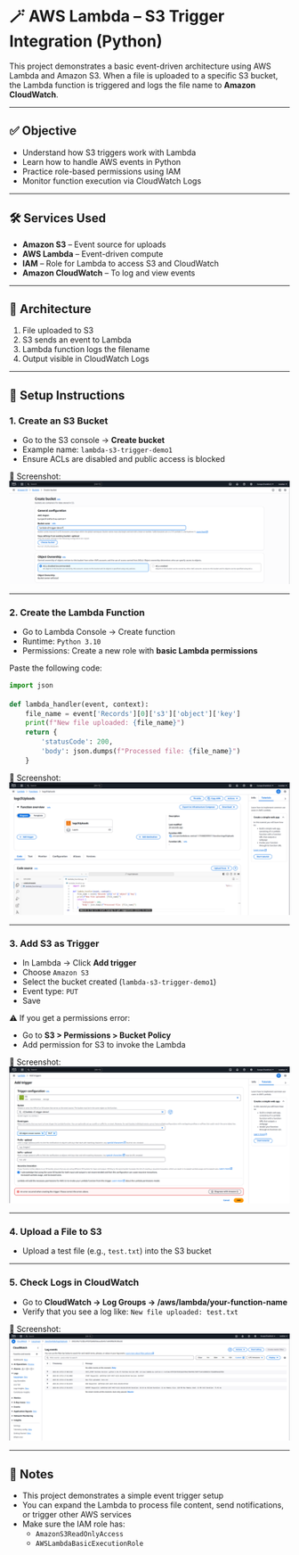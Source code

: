# 🪄 AWS Lambda – S3 Trigger Integration (Python)

This project demonstrates a basic event-driven architecture using AWS Lambda and Amazon S3. When a file is uploaded to a specific S3 bucket, the Lambda function is triggered and logs the file name to **Amazon CloudWatch**.

---

## ✅ Objective

- Understand how S3 triggers work with Lambda  
- Learn how to handle AWS events in Python  
- Practice role-based permissions using IAM  
- Monitor function execution via CloudWatch Logs  

---

## 🛠️ Services Used

- **Amazon S3** – Event source for uploads  
- **AWS Lambda** – Event-driven compute  
- **IAM** – Role for Lambda to access S3 and CloudWatch  
- **Amazon CloudWatch** – To log and view events  

---

## 📐 Architecture

1. File uploaded to S3  
2. S3 sends an event to Lambda  
3. Lambda function logs the filename  
4. Output visible in CloudWatch Logs  

---

## 🚀 Setup Instructions

### 1. Create an S3 Bucket  
- Go to the S3 console → **Create bucket**  
- Example name: `lambda-s3-trigger-demo1`  
- Ensure ACLs are disabled and public access is blocked  

📸 Screenshot:  
![S3 Bucket Creation](screenshots/01-s3-bucket-creation.png)

---

### 2. Create the Lambda Function  
- Go to Lambda Console → Create function  
- Runtime: `Python 3.10`  
- Permissions: Create a new role with **basic Lambda permissions**

Paste the following code:

```python
import json

def lambda_handler(event, context):
    file_name = event['Records'][0]['s3']['object']['key']
    print(f"New file uploaded: {file_name}")
    return {
        'statusCode': 200,
        'body': json.dumps(f"Processed file: {file_name}")
    }
```

📸 Screenshot:  
![Lambda Function Code](screenshots/02-lambda-function-code.png)

---

### 3. Add S3 as Trigger  
- In Lambda → Click **Add trigger**  
- Choose `Amazon S3`  
- Select the bucket created (`lambda-s3-trigger-demo1`)  
- Event type: `PUT`  
- Save

⚠️ If you get a permissions error:  
- Go to **S3 > Permissions > Bucket Policy**
- Add permission for S3 to invoke the Lambda

📸 Screenshot:  
![Trigger Error](screenshots/03-add-s3-trigger-error.png)

---

### 4. Upload a File to S3  
- Upload a test file (e.g., `test.txt`) into the S3 bucket

---

### 5. Check Logs in CloudWatch  
- Go to **CloudWatch → Log Groups → /aws/lambda/your-function-name**  
- Verify that you see a log like: `New file uploaded: test.txt`

📸 Screenshot:  
![CloudWatch Log](screenshots/04-cloudwatch-logs-success.png)

---

## 📌 Notes

- This project demonstrates a simple event trigger setup  
- You can expand the Lambda to process file content, send notifications, or trigger other AWS services  
- Make sure the IAM role has:
  - `AmazonS3ReadOnlyAccess`
  - `AWSLambdaBasicExecutionRole`
